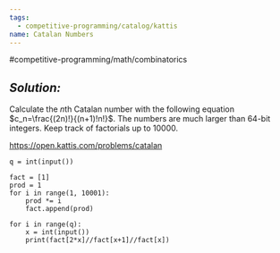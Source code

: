 ```yaml
---
tags:
  - competitive-programming/catalog/kattis
name: Catalan Numbers
---
```

#competitive-programming/math/combinatorics
## _Solution:_
Calculate the $n$th Catalan number with the following equation $c_n=\frac{(2n)!}{(n+1)!n!}$. The numbers are much larger than 64-bit integers. Keep track of factorials up to $10000$.

https://open.kattis.com/problems/catalan
```python3
q = int(input())

fact = [1]
prod = 1
for i in range(1, 10001):
    prod *= i
    fact.append(prod)

for i in range(q):
    x = int(input())
    print(fact[2*x]//fact[x+1]//fact[x])
```